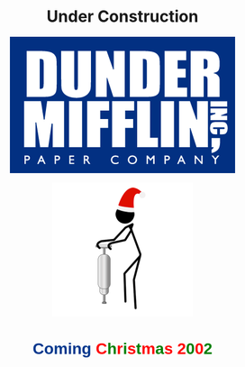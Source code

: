 <h1 align="center">Under Construction</h1>

<p align="center">
  <img src="https://raw.githubusercontent.com/drwpow/drwpow/main/dundermifflini.gif" />
</p>

<p align="center">
  <img src="https://raw.githubusercontent.com/drwpow/drwpow/main/under-construction.gif" />
</p>

<h1 align="center" style="color:#02378d;font-family:sans-serif">
  Coming
  <span style="color:red">C</span><span style="color:green">h</span><span style="color:red">r</span><span style="color:green">i</span><span style="color:red">s</span><span style="color:green">t</span><span style="color:red">m</span><span style="color:green">a</span><span style="color:red">s</span> <span style="color:red">2</span><span style="color:green">0</span><span style="color:red">0</span><span style="color:green">2</span>
</h1>
